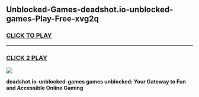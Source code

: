 
## Unblocked-Games-deadshot.io-unblocked-games-Play-Free-xvg2q
<h3>
<a href="https://premium76.site?title=deadshot.io-unblocked-games&ref=15A">CLICK TO PLAY</a></h3>
<hr>

<h3>
<a href="https://premium76.site?title=deadshot.io-unblocked-games&ref=15A">CLICK 2 PLAY</a>
  
</h3>

<a href="https://premium76.site?title=deadshot.io-unblocked-games&ref=15A"><img src="https://clearcache.store/games.png"></a>


**deadshot.io-unblocked-games games unblocked: Your Gateway to Fun and Accessible Online Gaming**
